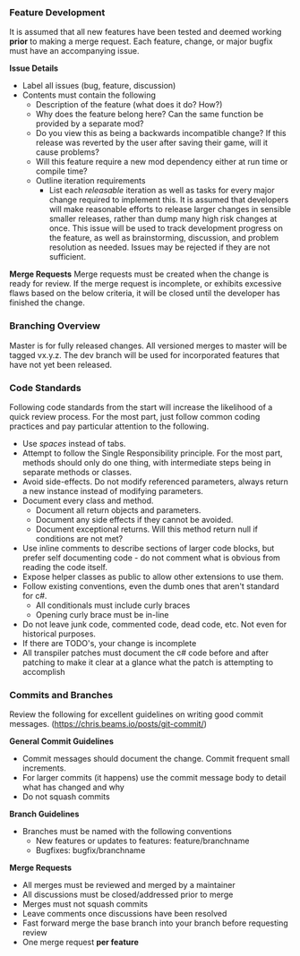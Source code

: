 ### Feature Development
It is assumed that all new features have been tested and deemed working **prior** to making a merge request.
Each feature, change, or major bugfix must have an accompanying issue. 

**Issue Details**
 - Label all issues (bug, feature, discussion)
 - Contents must contain the following
     + Description of the feature (what does it do? How?)
     + Why does the feature belong here? Can the same function be provided by a separate mod?
     + Do you view this as being a backwards incompatible change? If this release was reverted by the user after saving their game, will it cause problems?
     + Will this feature require a new mod dependency either at run time or compile time?
     + Outline iteration requirements
         * List each _releasable_ iteration as well as tasks for every major change required to implement this. It is assumed that developers will make reasonable efforts to release larger changes in sensible smaller releases, rather than dump  many high risk changes at once.
This issue will be used to track development progress on the feature, as well as brainstorming, discussion, and problem resolution as needed. Issues may be rejected if they are not sufficient. 

**Merge Requests**
Merge requests must be created when the change is ready for review. If the merge request is incomplete, or exhibits excessive flaws based on the below criteria, it will be closed until the developer has finished the change.


### Branching Overview
Master is for fully released changes. All versioned merges to master will be tagged vx.y.z. The dev branch will be used for incorporated features that have not yet been released.

### Code Standards
Following code standards from the start will increase the likelihood of a quick review process. For the most part, just follow common coding practices and pay particular attention to the following.
 - Use _spaces_ instead of tabs.
 - Attempt to follow the Single Responsibility principle. For the most part, methods should only do one thing, with intermediate steps being in separate methods or classes.
 - Avoid side-effects. Do not modify referenced parameters, always return a new instance instead of modifying parameters. 
 - Document every class and method. 
     + Document all return objects and parameters. 
     + Document any side effects if they cannot be avoided.
     + Document exceptional returns. Will this method return null if conditions are not met?
 - Use inline comments to describe sections of larger code blocks, but prefer self documenting code - do not comment what is obvious from reading the code itself.
 - Expose helper classes as public to allow other extensions to use them.
 - Follow existing conventions, even the dumb ones that aren't standard for c#. 
     + All conditionals must include curly braces
     + Opening curly brace must be in-line
 - Do not leave junk code, commented code, dead code, etc. Not even for historical purposes.
 - If there are TODO's, your change is incomplete
 - All transpiler patches must document the c# code before and after patching to make it clear at a glance what the patch is attempting to accomplish

### Commits and Branches
Review the following for excellent guidelines on writing good commit messages. (https://chris.beams.io/posts/git-commit/)  

**General Commit Guidelines**
 - Commit messages should document the change. Commit frequent small increments.
 - For larger commits (it happens) use the commit message body to detail what has changed and why
 - Do not squash commits

**Branch Guidelines**
 - Branches must be named with the following conventions
     + New features or updates to features: feature/branchname
     + Bugfixes: bugfix/branchname

**Merge Requests**
 - All merges must be reviewed and merged by a maintainer
 - All discussions must be closed/addressed prior to merge
 - Merges must not squash commits
 - Leave comments once discussions have been resolved
 - Fast forward merge the base branch into your branch before requesting review
 - One merge request **per feature**
